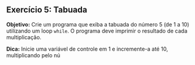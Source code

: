 ## Exercício 5: Tabuada
**Objetivo:** Crie um programa que exiba a tabuada do número 5 (de 1 a 10) utilizando um loop `while`. O programa deve imprimir o resultado de cada multiplicação.
 
**Dica:** Inicie uma variável de controle em 1 e incremente-a até 10, multiplicando pelo nú